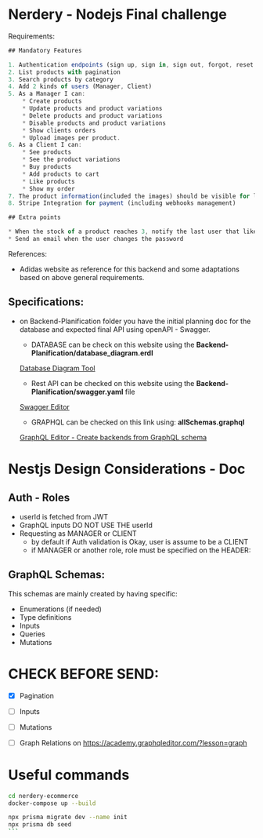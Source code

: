 # Nerdery - Nodejs Final challenge

Requirements:

```jsx
## Mandatory Features

1. Authentication endpoints (sign up, sign in, sign out, forgot, reset password)
2. List products with pagination
3. Search products by category
4. Add 2 kinds of users (Manager, Client)
5. As a Manager I can:
    * Create products
    * Update products and product variations
    * Delete products and product variations
    * Disable products and product variations
    * Show clients orders
    * Upload images per product.
6. As a Client I can:
    * See products 
    * See the product variations
    * Buy products
    * Add products to cart
    * Like products
    * Show my order
7. The product information(included the images) should be visible for logged and not logged users
8. Stripe Integration for payment (including webhooks management) 

## Extra points

* When the stock of a product reaches 3, notify the last user that liked it and not purchased the product yet with an email. 
* Send an email when the user changes the password

```

References:

- Adidas website as reference for this backend and some adaptations based on above general requirements.

## Specifications:

- on Backend-Planification folder you have the initial planning doc for the database and expected final API using openAPI - Swagger.
    - DATABASE can be check on this website  using the **Backend-Planification/database_diagram.erdl**
    
    [Database Diagram Tool](https://databasediagram.com/app)
    
    - Rest API can be checked on this website  using the **Backend-Planification/swagger.yaml** file
    
    [Swagger Editor](https://editor.swagger.io/)
    
    - GRAPHQL can be checked on this link using: **allSchemas.graphql**
    
    [GraphQL Editor - Create backends from GraphQL schema](https://academy.graphqleditor.com/?lesson=graph)
    

# Nestjs Design Considerations - Doc

## Auth - Roles

- userId is fetched from JWT
- GraphQL inputs DO NOT USE THE userId
- Requesting as MANAGER or CLIENT
    - by default if Auth validation is Okay, user is assume to be a CLIENT
    - if MANAGER or another role, role must be specified on the HEADER:

## GraphQL Schemas:

This schemas are mainly created by having specific:

- Enumerations (if needed)
- Type definitions
- Inputs
- Queries
- Mutations

# CHECK BEFORE SEND:

- [x]  Pagination
- [ ]  Inputs
- [ ]  Mutations
- [ ]  Graph Relations on  https://academy.graphqleditor.com/?lesson=graph


# Useful commands
````bash
cd nerdery-ecommerce
docker-compose up --build

npx prisma migrate dev --name init
npx prisma db seed
```

